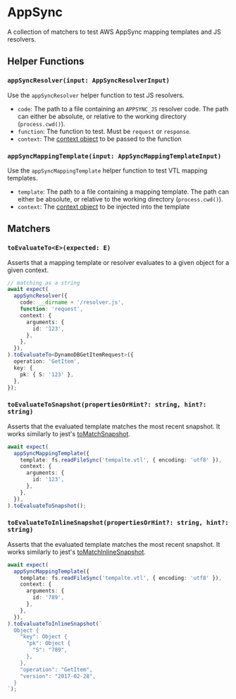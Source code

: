# AppSync

A collection of matchers to test AWS AppSync mapping templates and JS resolvers.

## Helper Functions

### `appSyncResolver(input: AppSyncResolverInput)`

Use the `appSyncResolver` helper function to test JS resolvers.

- `code`: The path to a file containing an `APPSYNC_JS` resolver code. The path can either be absolute, or relative to the working directory (`process.cwd()`).
- `function`: The function to test. Must be `request` or `response`.
- `context`: The [context object](https://docs.aws.amazon.com/appsync/latest/devguide/resolver-context-reference-js.html) to be passed to the function

### `appSyncMappingTemplate(input: AppSyncMappingTemplateInput)`

Use the `appSyncMappingTemplate` helper function to test VTL mapping templates.

- `template`: The path to a file containing a mapping template. The path can either be absolute, or relative to the working directory (`process.cwd()`).
- `context`: The [context object](https://docs.aws.amazon.com/appsync/latest/devguide/resolver-context-reference.html#accessing-the-context) to be injected into the template

## Matchers

### `toEvaluateTo<E>(expected: E)`

Asserts that a mapping template or resolver evaluates to a given object for a given context.

```typescript
// matching as a string
await expect(
  appSyncResolver({
    code: __dirname + '/resolver.js',
    function: 'request',
    context: {
      arguments: {
        id: '123',
      },
    },
  }),
).toEvaluateTo<DynamoDBGetItemRequest>({
  operation: 'GetItem',
  key: {
    pk: { S: '123' },
  },
});
```

### `toEvaluateToSnapshot(propertiesOrHint?: string, hint?: string)`

Asserts that the evaluated template matches the most recent snapshot. It works similarly to jest's [toMatchSnapshot](https://jestjs.io/docs/expect#tomatchsnapshotpropertymatchers-hint).

```typescript
await expect(
  appSyncMappingTemplate({
    template: fs.readFileSync('tempalte.vtl', { encoding: 'utf8' }),
    context: {
      arguments: {
        id: '123',
      },
    },
  }),
).toEvaluateToSnapshot();
```

### `toEvaluateToInlineSnapshot(propertiesOrHint?: string, hint?: string)`

Asserts that the evaluated template matches the most recent snapshot. It works similarly to jest's [toMatchInlineSnapshot](https://jestjs.io/docs/expect#tomatchinlinesnapshotpropertymatchers-inlinesnapshot).

```typescript
await expect(
  appSyncMappingTemplate({
    template: fs.readFileSync('tempalte.vtl', { encoding: 'utf8' }),
    context: {
      arguments: {
        id: '789',
      },
    },
  }),
).toEvaluateToInlineSnapshot(`
  Object {
    "key": Object {
      "pk": Object {
        "S": "789",
      },
    },
    "operation": "GetItem",
    "version": "2017-02-28",
  }
`);
```
